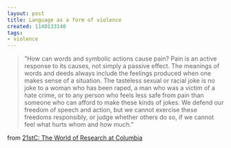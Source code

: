 ```yaml
---
layout: post
title: Language as a form of violence
created: 1140133140
tags:
- violence
---
```

> 
> ”How can words and symbolic actions cause pain? Pain is an active response to its causes, not simply a passive effect. The meanings of words and deeds always include the feelings produced when one makes sense of a situation. The tasteless sexual or racial joke is no joke to a woman who has been raped, a man who was a victim of a hate crime, or to any person who feels less safe from pain than someone who can afford to make these kinds of jokes. We defend our freedom of speech and action, but we cannot exercise these freedoms responsibly, or judge whether others do so, if we cannot feel what hurts whom and how much.”
> 

from [21stC: The World of Research at Columbia](http://www.columbia.edu/cu/21stC/issue-1.2/Language.htm)
